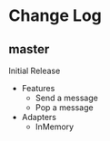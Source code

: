 # Change Log

## master

Initial Release

* Features
    * Send a message
    * Pop a message
* Adapters
    * InMemory
